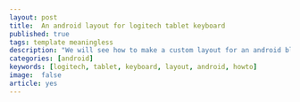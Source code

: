 ```yaml
---
layout: post
title:  An android layout for logitech tablet keyboard
published: true
tags: template meaningless
description: "We will see how to make a custom layout for an android bluetooth keyboard and explain  the logitech tablet keyboard layout"
categories: [android]
keywords: [logitech, tablet, keyboard, layout, android, howto]
image:  false
article: yes
---
```

